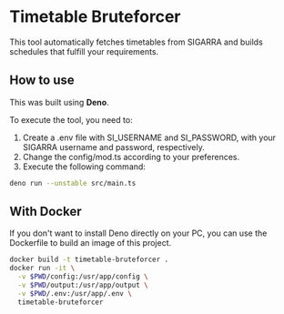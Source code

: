 # Timetable Bruteforcer

This tool automatically fetches timetables from SIGARRA and builds schedules that fulfill your requirements.

## How to use

This was built using **Deno**. 

To execute the tool, you need to:

1. Create a .env file with SI_USERNAME and SI_PASSWORD, with your SIGARRA username and password, respectively.
2. Change the config/mod.ts according to your preferences.
3. Execute the following command:

```bash
deno run --unstable src/main.ts
```

## With Docker

If you don't want to install Deno directly on your PC, you can use the Dockerfile to build an image of this project.

```bash
docker build -t timetable-bruteforcer .
docker run -it \
  -v $PWD/config:/usr/app/config \
  -v $PWD/output:/usr/app/output \
  -v $PWD/.env:/usr/app/.env \
  timetable-bruteforcer
```
